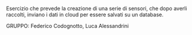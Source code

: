 Esercizio che prevede la creazione di una serie di sensori, che dopo averli raccolti, inviano i dati in cloud per essere salvati su un database.

GRUPPO: Federico Codognotto, Luca Alessandrini
